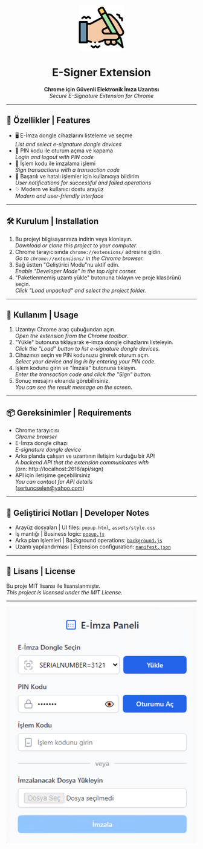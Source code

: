 <p align="center">
  <img src="assets/icons/icon128.png" alt="E-Signer Logo" width="120" />
</p>

<h1 align="center">E-Signer Extension</h1>

<p align="center">
  <b>Chrome için Güvenli Elektronik İmza Uzantısı</b><br>
  <i>Secure E-Signature Extension for Chrome</i>
</p>

---

## 🚀 Özellikler | Features

- 🖥️ E-İmza dongle cihazlarını listeleme ve seçme  
  <i>List and select e-signature dongle devices</i>
- 🔐 PIN kodu ile oturum açma ve kapama  
  <i>Login and logout with PIN code</i>
- 📝 İşlem kodu ile imzalama işlemi  
  <i>Sign transactions with a transaction code</i>
- 🔔 Başarılı ve hatalı işlemler için kullanıcıya bildirim  
  <i>User notifications for successful and failed operations</i>
- ✨ Modern ve kullanıcı dostu arayüz  
  <i>Modern and user-friendly interface</i>

---

## 🛠️ Kurulum | Installation

1. Bu projeyi bilgisayarınıza indirin veya klonlayın.  
   <i>Download or clone this project to your computer.</i>
2. Chrome tarayıcısında `chrome://extensions/` adresine gidin.  
   <i>Go to `chrome://extensions/` in the Chrome browser.</i>
3. Sağ üstten "Geliştirici Modu"nu aktif edin.  
   <i>Enable "Developer Mode" in the top right corner.</i>
4. "Paketlenmemiş uzantı yükle" butonuna tıklayın ve proje klasörünü seçin.  
   <i>Click "Load unpacked" and select the project folder.</i>

---

## 📖 Kullanım | Usage

1. Uzantıyı Chrome araç çubuğundan açın.  
   <i>Open the extension from the Chrome toolbar.</i>
2. "Yükle" butonuna tıklayarak e-imza dongle cihazlarını listeleyin.  
   <i>Click the "Load" button to list e-signature dongle devices.</i>
3. Cihazınızı seçin ve PIN kodunuzu girerek oturum açın.  
   <i>Select your device and log in by entering your PIN code.</i>
4. İşlem kodunu girin ve "İmzala" butonuna tıklayın.  
   <i>Enter the transaction code and click the "Sign" button.</i>
5. Sonuç mesajını ekranda görebilirsiniz.  
   <i>You can see the result message on the screen.</i>

---

## 📦 Gereksinimler | Requirements

- Chrome tarayıcısı  
  <i>Chrome browser</i>
- E-İmza dongle cihazı  
  <i>E-signature dongle device</i>
- Arka planda çalışan ve uzantının iletişim kurduğu bir API  
  <i>A backend API that the extension communicates with</i>  
  (örn: http://localhost:2616/api/sign)
- API için iletişime geçebilirsiniz  
  <i>You can contact for API details</i>  
  (sertuncselen@yahoo.com)

---

## 📝 Geliştirici Notları | Developer Notes

- Arayüz dosyaları | UI files: `popup.html`, `assets/style.css`
- İş mantığı | Business logic: [`popup.js`](popup.js)
- Arka plan işlemleri | Background operations: [`background.js`](background.js)
- Uzantı yapılandırması | Extension configuration: [`manifest.json`](manifest.json)

---

## 📄 Lisans | License

Bu proje MIT lisansı ile lisanslanmıştır.  
<i>This project is licensed under the MIT License.</i>

---

<p align="center">
  <img src="assets/screenshot.png" alt="E-Signer Screenshot" width="600" />
</p>
